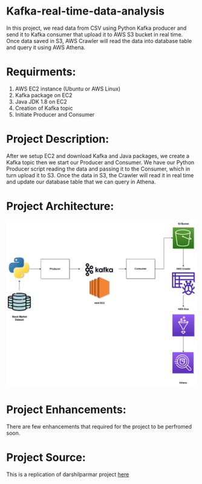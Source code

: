 # Kafka-real-time-data-analysis
In this project, we read data from CSV using Python Kafka producer and send it to Kafka consumer that upload it to AWS S3 bucket in real time. Once data saved in S3, AWS Crawler will read the data into database table and query it using AWS Athena.


# Requirments: 
1. AWS EC2 instance (Ubuntu or AWS Linux)
2. Kafka package on EC2
3. Java JDK 1.8 on EC2
4. Creation of Kafka topic
5. Initiate Producer and Consumer

# Project Description:
After we setup EC2 and download Kafka and Java packages, we create a Kafka topic then we start our Producer and Consumer.
We have our Python Producer script reading the data and passing it to the Consumer, which in turn upload it to S3. Once the data in S3, the Crawler will read it in real time and update our database table that we can query in Athena.

# Project Architecture:
![Project Architecture](https://github.com/ahmad-beshr/Kafka-real-time-data-analysis/blob/main/diagram2.png)

# Project Enhancements:
There are few enhancements that required for the project to be perfromed soon.

# Project Source:
This is a replication of darshilparmar project [here](https://www.youtube.com/watch?v=KerNf0NANMo&list=WL&index=30&t=4s)

